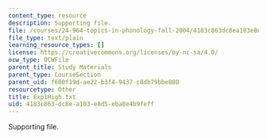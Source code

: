 ```yaml
---
content_type: resource
description: Supporting file.
file: /courses/24-964-topics-in-phonology-fall-2004/4183c863dc8ea103e8d5eba8e4b9feff_Exp1High.txt
file_type: text/plain
learning_resource_types: []
license: https://creativecommons.org/licenses/by-nc-sa/4.0/
ocw_type: OCWFile
parent_title: Study Materials
parent_type: CourseSection
parent_uid: f600f19d-ae22-b3f4-9437-c8db79bbe880
resourcetype: Other
title: Exp1High.txt
uid: 4183c863-dc8e-a103-e8d5-eba8e4b9feff
---
```

Supporting file.